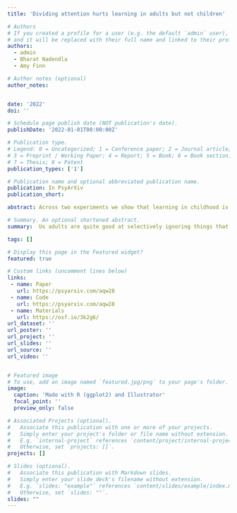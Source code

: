 ```yaml
---
title: 'Dividing attention hurts learning in adults but not children'

# Authors
# If you created a profile for a user (e.g. the default `admin` user), write the username (folder name) here
# and it will be replaced with their full name and linked to their profile.
authors:
  - admin
  - Bharat Nadendla
  - Amy Finn

# Author notes (optional)
author_notes:


date: '2022'
doi: ''

# Schedule page publish date (NOT publication's date).
publishDate: '2022-01-01T00:00:00Z'

# Publication type.
# Legend: 0 = Uncategorized; 1 = Conference paper; 2 = Journal article;
# 3 = Preprint / Working Paper; 4 = Report; 5 = Book; 6 = Book section;
# 7 = Thesis; 8 = Patent
publication_types: ['1']

# Publication name and optional abbreviated publication name.
publication: In PsyArXiv
publication_short:

abstract: Across two experiments we show that learning in childhood is fundamentally different from learning in adulthood. For adults, learning suffers when their attention is divided. For children, remarkably, learning is the same regardless of whether their attention is divided or not. And while children’s learning is expectedly worse than adults’ when attention is undivided, children learn just as well as adults—and sometimes even better—when attention is divided. These results suggest that a “sponge” may indeed be a good metaphor for learning during childhood. Children appear to take things in regardless of whether they are trying to or not. 

# Summary. An optional shortened abstract.
summary:  Us adults are quite good at selectively ignoring things that are not important for our current goal. But, we find evidence that kids take things in regardless of whether they are trying to or not - and sometimes they learn better than adults do.

tags: []

# Display this page in the Featured widget?
featured: true

# Custom links (uncomment lines below)
links:
 - name: Paper
   url: https://psyarxiv.com/aqw28
 - name: Code
   url: https://psyarxiv.com/aqw28
 - name: Materials
   url: https://osf.io/3k2g6/
url_dataset: ''
url_poster: ''
url_project: ''
url_slides: ''
url_source: ''
url_video: ''


# Featured image
# To use, add an image named `featured.jpg/png` to your page's folder.
image:
  caption: 'Made with R (ggplot2) and Illustrator'
  focal_point: ''
  preview_only: false

# Associated Projects (optional).
#   Associate this publication with one or more of your projects.
#   Simply enter your project's folder or file name without extension.
#   E.g. `internal-project` references `content/project/internal-project/index.md`.
#   Otherwise, set `projects: []`.
projects: []

# Slides (optional).
#   Associate this publication with Markdown slides.
#   Simply enter your slide deck's filename without extension.
#   E.g. `slides: "example"` references `content/slides/example/index.md`.
#   Otherwise, set `slides: ""`.
slides: ""
---
```


